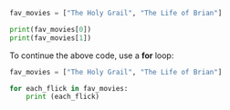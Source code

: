 ```python
fav_movies = ["The Holy Grail", "The Life of Brian"]

print(fav_movies[0])
print(fav_movies[1])
```
To continue the above code, use a **for** loop:

```python
fav_movies = ["The Holy Grail", "The Life of Brian"]

for each_flick in fav_movies: 
    print (each_flick)
```

